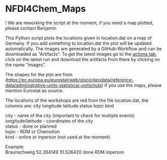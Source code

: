 # NFDI4Chem_Maps

! We are reworking the script at the moment, if you need a map plotted, please contact Benjamin 

This Python script plots the locations given in location.dat on a map of Germany. If you add something to location.dat the plot will be updated automatically. The images are generated by a GitHub-Workflow and can be downloaded as "Artifacts". To get the latest images go to the [actions tab](https://github.com/NFDI4Chem/workshop_maps/actions), click on the latest run and download the artifacts from there by clicking on the name "images".

The shapes for the plot are from (https://ec.europa.eu/eurostat/web/gisco/geodata/reference-data/administrative-units-statistical-units/nuts) if you use the maps, please mention Eurostat as source. 

The locations of the workshops are red from the file location.dat, the columns are:
city longitude latitude status topic kind

city - name of the city (important to check for multiple events)\
longitude/latitude - coordinates of the city\
status - done or planned\
topic - RDM or Chemotion\
kind - online or inperson (not used at the moment)

Example:\
Braunschweig 52.264149 10.526420 done RDM inperson
